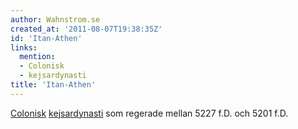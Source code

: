 ```yaml
---
author: Wahnstrom.se
created_at: '2011-08-07T19:38:35Z'
id: 'Itan-Athen'
links:
  mention:
  - Colonisk
  - kejsardynasti
title: 'Itan-Athen'
---
```


[Colonisk][] [kejsardynasti] som regerade mellan 5227 f.D. och 5201 f.D.

  [Colonisk]: Colonisk
  [kejsardynasti]: kejsardynasti